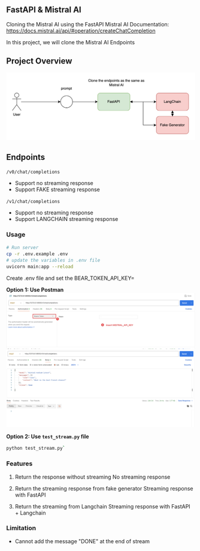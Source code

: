 ## FastAPI & Mistral AI

Cloning the Mistral AI using the FastAPI
Mistral AI Documentation: https://docs.mistral.ai/api/#operation/createChatCompletion

In this project, we will clone the Mistral AI Endpoints


## Project Overview
![alt text](images/system.png)

## Endpoints

`/v0/chat/completions`
- Support no streaming response
- Support FAKE streaming response

`/v1/chat/completions`
- Support no streaming response
- Support LANGCHAIN streaming response


### Usage
```bash
# Run server
cp -r .env.example .env
# update the variables in .env file
uvicorn main:app --reload
```

Create .env file and set the BEAR_TOKEN_API_KEY=<token-value>

**Option 1: Use Postman**
![alt text](images/authentication.png)
![alt text](images/postman.png)

**Option 2: Use `test_stream.py` file**
```bash
python test_stream.py`
```

### Features
1. Return the response without streaming 
No streaming response

1. Return the streaming response from fake generator
Streaming response with FastAPI

1. Return the streaming from Langchain
Streaming response with FastAPI + Langchain


### Limitation
- Cannot add the message "DONE" at the end of stream